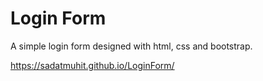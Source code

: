 # Login Form
A simple login form designed with html, css and bootstrap.

https://sadatmuhit.github.io/LoginForm/
